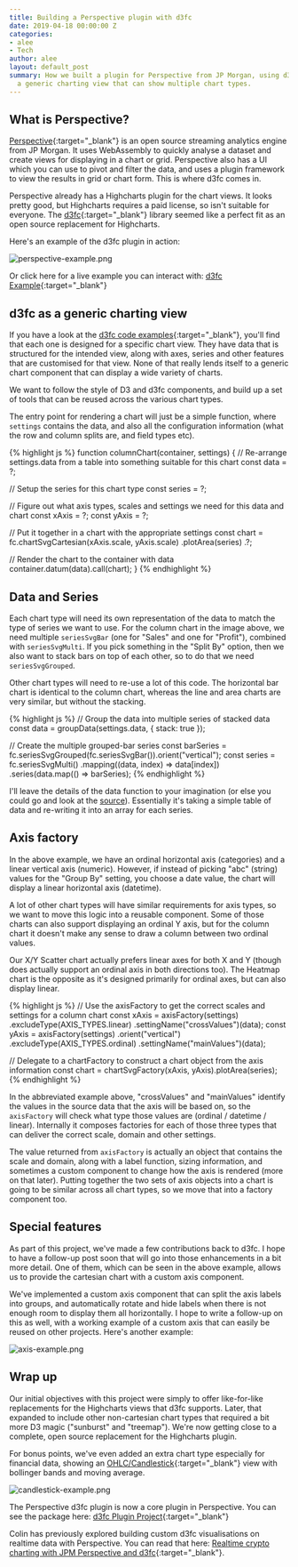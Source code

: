 ```yaml
---
title: Building a Perspective plugin with d3fc
date: 2019-04-18 00:00:00 Z
categories:
- alee
- Tech
author: alee
layout: default_post
summary: How we built a plugin for Perspective from JP Morgan, using d3fc to display
  a generic charting view that can show multiple chart types.
---
```


## What is Perspective?

[Perspective](https://jpmorganchase.github.io/perspective/){:target="_blank"} is an open source streaming analytics engine from JP Morgan. It uses WebAssembly to quickly analyse a dataset and create views for displaying in a chart or grid. Perspective also has a UI which you can use to pivot and filter the data, and uses a plugin framework to view the results in grid or chart form. This is where d3fc comes in.

Perspective already has a Highcharts plugin for the chart views. It looks pretty good, but Highcharts requires a paid license, so isn't suitable for everyone. The [d3fc](https://d3fc.io/){:target="_blank"} library seemed like a perfect fit as an open source replacement for Highcharts.

Here's an example of the d3fc plugin in action:

![perspective-example.png]({{site.baseurl}}/alee/assets/perspective-example.png)

Or click here for a live example you can interact with:
[d3fc Example](https://bl.ocks.org/DevAndyLee/a96cedcc4be03d2143b633b8c017f9b7){:target="_blank"}

## d3fc as a generic charting view

If you have a look at the [d3fc code examples](https://d3fc.io/examples/){:target="_blank"}, you'll find that each one is designed for a specific chart view. They have data that is structured for the intended view, along with axes, series and other features that are customised for that view. None of that really lends itself to a generic chart component that can display a wide variety of charts.

We want to follow the style of D3 and d3fc components, and build up a set of tools that can be reused across the various chart types.

The entry point for rendering a chart will just be a simple function, where `settings` contains the data, and also all the configuration information (what the row and column splits are, and field types etc).

{% highlight js %}
function columnChart(container, settings) {
  // Re-arrange settings.data from a table into something suitable for this chart
  const data = ?;
  
  // Setup the series for this chart type
  const series = ?;
  
  // Figure out what axis types, scales and settings we need for this data and chart
  const xAxis = ?;
  const yAxis = ?;
  
  // Put it together in a chart with the appropriate settings
  const chart = fc.chartSvgCartesian(xAxis.scale, yAxis.scale)
  	.plotArea(series)
  	.?;
  
  // Render the chart to the container with data
  container.datum(data).call(chart);
}
{% endhighlight %}

## Data and Series

Each chart type will need its own representation of the data to match the type of series we want to use. For the column chart in the image above, we need multiple `seriesSvgBar` (one for "Sales" and one for "Profit"), combined with `seriesSvgMulti`. If you pick something in the "Split By" option, then we also want to stack bars on top of each other, so to do that we need `seriesSvgGrouped`.

Other chart types will need to re-use a lot of this code. The horizontal bar chart is identical to the column chart, whereas the line and area charts are very similar, but without the stacking.

{% highlight js %}
// Group the data into multiple series of stacked data
const data = groupData(settings.data, { stack: true });

// Create the multiple grouped-bar series
const barSeries = fc.seriesSvgGrouped(fc.seriesSvgBar()).orient("vertical");
const series = fc.seriesSvgMulti()
    .mapping((data, index) => data[index])
    .series(data.map(() => barSeries);
{% endhighlight %}

I'll leave the details of the data function to your imagination (or else you could go and look at the [source](https://github.com/jpmorganchase/perspective/blob/master/packages/perspective-viewer-d3fc/src/js/data/groupData.js)). Essentially it's taking a simple table of data and re-writing it into an array for each series.

## Axis factory

In the above example, we have an ordinal horizontal axis (categories) and a linear vertical axis (numeric). However, if instead of picking "abc" (string) values for the "Group By" setting, you choose a date value, the chart will display a linear horizontal axis (datetime).

A lot of other chart types will have similar requirements for axis types, so we want to move this logic into a reusable component. Some of those charts can also support displaying an ordinal Y axis, but for the column chart it doesn't make any sense to draw a column between two ordinal values.

Our X/Y Scatter chart actually prefers linear axes for both X and Y (though does actually support an ordinal axis in both directions too). The Heatmap chart is the opposite as it's designed primarily for ordinal axes, but can also display linear.

{% highlight js %}
// Use the axisFactory to get the correct scales and settings for a column chart
const xAxis = axisFactory(settings)
    .excludeType(AXIS_TYPES.linear)
    .settingName("crossValues")(data);
const yAxis = axisFactory(settings)
    .orient("vertical")
    .excludeType(AXIS_TYPES.ordinal)
    .settingName("mainValues")(data);

// Delegate to a chartFactory to construct a chart object from the axis information
const chart = chartSvgFactory(xAxis, yAxis).plotArea(series);
{% endhighlight %}

In the abbreviated example above, "crossValues" and "mainValues" identify the values in the source data that the axis will be based on, so the `axisFactory` will check what type those values are (ordinal / datetime / linear). Internally it composes factories for each of those three types that can deliver the correct scale, domain and other settings.

The value returned from `axisFactory` is actually an object that contains the scale and domain, along with a label function, sizing information, and sometimes a custom component to change how the axis is rendered (more on that later). Putting together the two sets of axis objects into a chart is going to be similar across all chart types, so we move that into a factory component too.

## Special features 

As part of this project, we've made a few contributions back to d3fc. I hope to have a follow-up post soon that will go into those enhancements in a bit more detail. One of them, which can be seen in the above example, allows us to provide the cartesian chart with a custom axis component.

We've implemented a custom axis component that can split the axis labels into groups, and automatically rotate and hide labels when there is not enough room to display them all horizontally. I hope to write a follow-up on this as well, with a working example of a custom axis that can easily be reused on other projects. Here's another example:

![axis-example.png]({{site.baseurl}}/alee/assets/axis-example.png)

## Wrap up

Our initial objectives with this project were simply to offer like-for-like replacements for the Highcharts views that d3fc supports. Later, that expanded to include other non-cartesian chart types that required a bit more D3 magic ("sunburst" and "treemap"). We're now getting close to a complete, open source replacement for the Highcharts plugin.

For bonus points, we've even added an extra chart type especially for financial data, showing an [OHLC/Candlestick](https://bl.ocks.org/DevAndyLee/7466c73cce1494ea80f58d0739cf67e0){:target="_blank"} view with bollinger bands and moving average.

![candlestick-example.png]({{site.baseurl}}/alee/assets/candlestick-example.png)

The Perspective d3fc plugin is now a core plugin in Perspective. You can see the package here:
[d3fc Plugin Project](https://github.com/jpmorganchase/perspective/tree/master/packages/perspective-viewer-d3fc){:target="_blank"}

Colin has previously explored building custom d3fc visualisations on realtime data with Perspective. You can read that here: [Realtime crypto charting with JPM Perspective and d3fc](https://blog.scottlogic.com/2018/11/22/crypto-charting-d3fc-perspective.html){:target="_blank"}.
